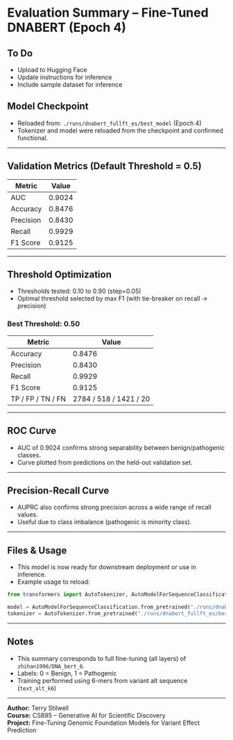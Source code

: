 # Evaluation Summary – Fine-Tuned DNABERT (Epoch 4)
## To Do
- Upload to Hugging Face
- Update instructions for inference
- Include sample dataset for inference

## Model Checkpoint
- Reloaded from: `./runs/dnabert_fullft_es/best_model` (Epoch 4)
- Tokenizer and model were reloaded from the checkpoint and confirmed functional.

---

## Validation Metrics (Default Threshold = 0.5)

| Metric     | Value     |
|------------|-----------|
| AUC        | 0.9024    |
| Accuracy   | 0.8476    |
| Precision  | 0.8430    |
| Recall     | 0.9929    |
| F1 Score   | 0.9125    |

---

## Threshold Optimization

- Thresholds tested: 0.10 to 0.90 (step=0.05)
- Optimal threshold selected by max F1 (with tie-breaker on recall → precision)

### Best Threshold: **0.50**
| Metric     | Value     |
|------------|-----------|
| Accuracy   | 0.8476    |
| Precision  | 0.8430    |
| Recall     | 0.9929    |
| F1 Score   | 0.9125    |
| TP / FP / TN / FN | 2784 / 518 / 1421 / 20 |

---

## ROC Curve

- AUC of 0.9024 confirms strong separability between benign/pathogenic classes.
- Curve plotted from predictions on the held-out validation set.

---

## Precision-Recall Curve

- AUPRC also confirms strong precision across a wide range of recall values.
- Useful due to class imbalance (pathogenic is minority class).

---

## Files & Usage

- This model is now ready for downstream deployment or use in inference.
- Example usage to reload:

```python
from transformers import AutoTokenizer, AutoModelForSequenceClassification

model = AutoModelForSequenceClassification.from_pretrained("./runs/dnabert_fullft_es/best_model")
tokenizer = AutoTokenizer.from_pretrained("./runs/dnabert_fullft_es/best_model", use_fast=False)
```

---

## Notes

- This summary corresponds to full fine-tuning (all layers) of `zhihan1996/DNA_bert_6`.
- Labels: 0 = Benign, 1 = Pathogenic
- Training performed using 6-mers from variant alt sequence (`text_alt_k6`)

---

**Author:** Terry Stilwell  
**Course:** CS895 – Generative AI for Scientific Discovery  
**Project:** Fine-Tuning Genomic Foundation Models for Variant Effect Prediction
